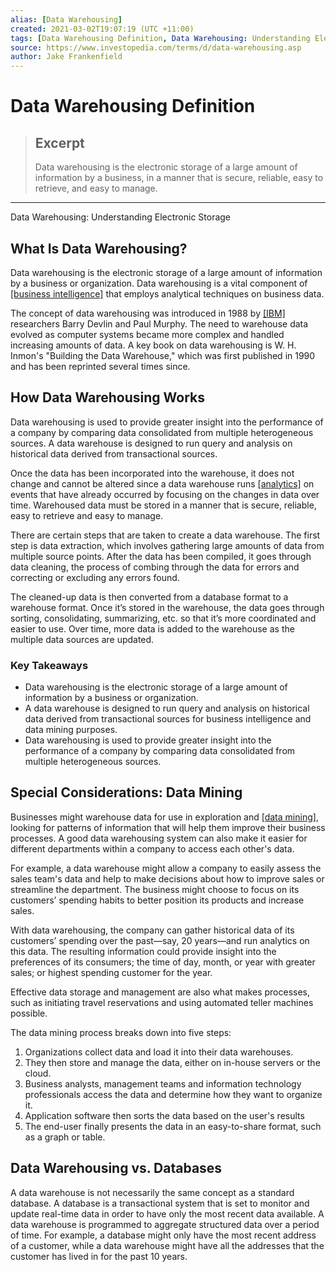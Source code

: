```yaml
---
alias: [Data Warehousing]
created: 2021-03-02T19:07:19 (UTC +11:00)
tags: [Data Warehousing Definition, Data Warehousing: Understanding Electronic Storage]
source: https://www.investopedia.com/terms/d/data-warehousing.asp
author: Jake Frankenfield
---
```


# Data Warehousing Definition

> ## Excerpt
> Data warehousing is the electronic storage of a large amount of information by a business, in a manner that is secure, reliable, easy to retrieve, and easy to manage.

---

Data Warehousing: Understanding Electronic Storage
## What Is Data Warehousing?

Data warehousing is the electronic storage of a large amount of information by a business or organization. Data warehousing is a vital component of [[business intelligence]](https://www.investopedia.com/terms/b/business-intelligence-bi.asp) that employs analytical techniques on business data.

The concept of data warehousing was introduced in 1988 by [[IBM]](https://www.investopedia.com/articles/investing/032016/top-3-mutual-fund-holders-ibm-vfinx-vtsmx.asp) researchers Barry Devlin and Paul Murphy. The need to warehouse data evolved as computer systems became more complex and handled increasing amounts of data. A key book on data warehousing is W. H. Inmon's "Building the Data Warehouse," which was first published in 1990 and has been reprinted several times since.

## How Data Warehousing Works

Data warehousing is used to provide greater insight into the performance of a company by comparing data consolidated from multiple heterogeneous sources. A data warehouse is designed to run query and analysis on historical data derived from transactional sources.

Once the data has been incorporated into the warehouse, it does not change and cannot be altered since a data warehouse runs [[analytics]](https://www.investopedia.com/terms/d/data-analytics.asp) on events that have already occurred by focusing on the changes in data over time. Warehoused data must be stored in a manner that is secure, reliable, easy to retrieve and easy to manage.

There are certain steps that are taken to create a data warehouse. The first step is data extraction, which involves gathering large amounts of data from multiple source points. After the data has been compiled, it goes through data cleaning, the process of combing through the data for errors and correcting or excluding any errors found.

The cleaned-up data is then converted from a database format to a warehouse format. Once it’s stored in the warehouse, the data goes through sorting, consolidating, summarizing, etc. so that it’s more coordinated and easier to use. Over time, more data is added to the warehouse as the multiple data sources are updated.

### Key Takeaways

-   Data warehousing is the electronic storage of a large amount of information by a business or organization.
-   A data warehouse is designed to run query and analysis on historical data derived from transactional sources for business intelligence and data mining purposes.
-   Data warehousing is used to provide greater insight into the performance of a company by comparing data consolidated from multiple heterogeneous sources.

## Special Considerations: Data Mining

Businesses might warehouse data for use in exploration and [[data mining]](https://www.investopedia.com/terms/d/datamining.asp), looking for patterns of information that will help them improve their business processes. A good data warehousing system can also make it easier for different departments within a company to access each other's data.

For example, a data warehouse might allow a company to easily assess the sales team's data and help to make decisions about how to improve sales or streamline the department. The business might choose to focus on its customers’ spending habits to better position its products and increase sales.

With data warehousing, the company can gather historical data of its customers’ spending over the past—say, 20 years—and run analytics on this data. The resulting information could provide insight into the preferences of its consumers; the time of day, month, or year with greater sales; or highest spending customer for the year.

Effective data storage and management are also what makes processes, such as initiating travel reservations and using automated teller machines possible.

The data mining process breaks down into five steps:

1.  Organizations collect data and load it into their data warehouses.
2.  They then store and manage the data, either on in-house servers or the cloud.
3.  Business analysts, management teams and information technology professionals access the data and determine how they want to organize it.
4.  Application software then sorts the data based on the user's results
5.  The end-user finally presents the data in an easy-to-share format, such as a graph or table.

## Data Warehousing vs. Databases

A data warehouse is not necessarily the same concept as a standard database. A database is a transactional system that is set to monitor and update real-time data in order to have only the most recent data available. A data warehouse is programmed to aggregate structured data over a period of time. For example, a database might only have the most recent address of a customer, while a data warehouse might have all the addresses that the customer has lived in for the past 10 years.

